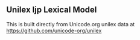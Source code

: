 Unilex ljp Lexical Model
----------------------

This is built directly from Unicode.org unilex data at
https://github.com/unicode-org/unilex
